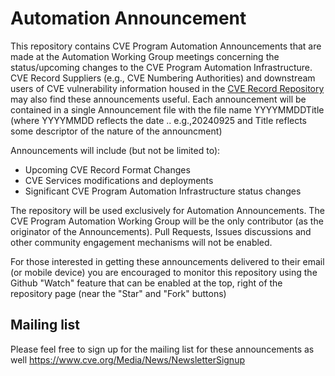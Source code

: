 # Automation Announcement
This repository contains CVE Program Automation Announcements that are made at the Automation Working Group meetings concerning the status/upcoming changes to the CVE Program Automation Infrastructure.  CVE Record Suppliers (e.g., CVE Numbering Authorities) and downstream users of CVE vulnerability information housed in the  [CVE Record Repository](https://github.com/CVEProject/cvelistV5) may also find these announcements useful.  Each announcement will be contained in a single Announcement file with the file name YYYYMMDDTitle (where YYYYMMDD reflects the date .. e.g.,20240925 and Title reflects some descriptor of the nature of the announcment)

Announcements will include (but not be limited to):
- Upcoming CVE Record Format Changes
- CVE Services modifications and deployments
- Significant CVE Program Automation Infrastructure status changes

The repository will be used exclusively for Automation Announcements.   The CVE Program Automation Working Group will be the only contributor (as the originator of the Announcements).   Pull Requests, Issues discussions and other community engagement mechanisms will not be enabled.

For those interested in getting these announcements delivered to their email (or mobile device) you are encouraged to monitor this repository using the Github "Watch" feature that can be enabled at the top, right of the repository page (near the "Star" and "Fork" buttons)


## Mailing list
Please feel free to sign up for the mailing list for these announcements as well
https://www.cve.org/Media/News/NewsletterSignup